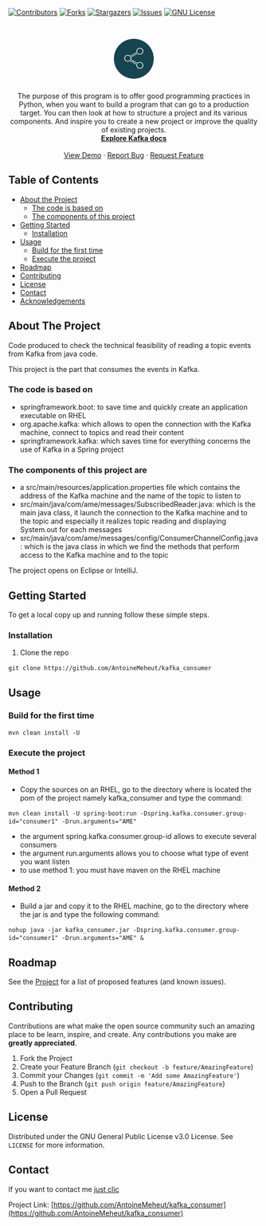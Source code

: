 <!-- PROJECT SHIELDS -->
[![Contributors][contributors-shield]][contributors-url]
[![Forks][forks-shield]][forks-url]
[![Stargazers][stars-shield]][stars-url]
[![Issues][issues-shield]][issues-url]
[![GNU License][license-shield]][license-url]

<!-- PROJECT LOGO -->
<br />
<p align="center">
  <a href="https://github.com/AntoineMeheut/GoodDevPractices">
    <img src="images/logo.png" alt="Logo" width="80" height="80">
  </a>

  <h3 align="center"></h3>

  <p align="center">
    The purpose of this program is to offer good programming practices in Python, when you want to build a program that can go to a production target. You can then look at how to structure a project and its various components. And inspire you to create a new project or improve the quality of existing projects.
    <br />
    <a href="https://github.com/AntoineMeheut/GoodDevPractices/tree/master/docs"><strong>Explore Kafka docs</strong></a>
    <br />
    <br />
    <a href="https://github.com/AntoineMeheut/kafka_consumer">View Demo</a>
    ·
    <a href="https://github.com/AntoineMeheut/kafka_consumer/issues">Report Bug</a>
    ·
    <a href="https://github.com/AntoineMeheut/kafka_consumer/issues">Request Feature</a>
  </p>
</p>

<!-- TABLE OF CONTENTS -->
## Table of Contents

* [About the Project](#about-the-project)
  * [The code is based on](#The-code-is-based-on)
  * [The components of this project](#The-components-of-this-project)
* [Getting Started](#getting-started)
  * [Installation](#installation)
* [Usage](#usage)
  * [Build for the first time](#Build-for-the-first-time)
  * [Execute the project](#Execute-the-project)
* [Roadmap](#roadmap)
* [Contributing](#contributing)
* [License](#license)
* [Contact](#contact)
* [Acknowledgements](#acknowledgements)

<!-- ABOUT THE PROJECT -->
## About The Project
Code produced to check the technical feasibility of reading a topic events from Kafka from java code.

This project is the part that consumes the events in Kafka.

### The code is based on
* springframework.boot: to save time and quickly create an application executable on RHEL
* org.apache.kafka: which allows to open the connection with the Kafka machine, connect to topics and read their content
* springframework.kafka: which saves time for everything concerns the use of Kafka in a Spring project

### The components of this project are
* a src/main/resources/application.properties file which contains the address of the Kafka machine and the name of the topic to listen to
* src/main/java/com/ame/messages/SubscribedReader.java: which is the main java class, it launch the connection to the Kafka machine and to the topic and especially it realizes topic reading and displaying System.out for each messages
* src/main/java/com/ame/messages/config/ConsumerChannelConfig.java: which is the java class in which we find the methods that perform access to the Kafka machine and to the topic

The project opens on Eclipse or IntelliJ.

<!-- GETTING STARTED -->
## Getting Started

To get a local copy up and running follow these simple steps.

### Installation
 
1. Clone the repo
```
git clone https://github.com/AntoineMeheut/kafka_consumer
```

<!-- USAGE EXAMPLES -->
## Usage
### Build for the first time

```
mvn clean install -U
```

### Execute the project
#### Method 1
* Copy the sources on an RHEL, go to the directory where is located
the pom of the project namely kafka_consumer and type the command:

```
mvn clean install -U spring-boot:run -Dspring.kafka.consumer.group-id="consumer1" -Drun.arguments="AME"
```

* the argument spring.kafka.consumer.group-id allows to execute several consumers
* the argument run.arguments allows you to choose what type of event you want listen
* to use method 1: you must have maven on the RHEL machine

#### Method 2
* Build a jar and copy it to the RHEL machine, go to the directory
where the jar is and type the following command:

```
nohup java -jar kafka_consumer.jar -Dspring.kafka.consumer.group-id="consumer1" -Drun.arguments="AME" &
```

<!-- ROADMAP -->
## Roadmap

See the [Project](https://github.com/AntoineMeheut/kafka_consumer/projects) for a list of proposed features (and known issues).

<!-- CONTRIBUTING -->
## Contributing

Contributions are what make the open source community such an amazing place to be learn, inspire, and create. Any contributions you make are **greatly appreciated**.

1. Fork the Project
2. Create your Feature Branch (`git checkout -b feature/AmazingFeature`)
3. Commit your Changes (`git commit -m 'Add some AmazingFeature'`)
4. Push to the Branch (`git push origin feature/AmazingFeature`)
5. Open a Pull Request

<!-- LICENSE -->
## License

Distributed under the GNU General Public License v3.0 License. See `LICENSE` for more information.

<!-- CONTACT -->
## Contact

If you want to contact me [just clic](mailto:github.contacts@protonmail.com)

Project Link: [https://github.com/AntoineMeheut/kafka_consumer](https://github.com/AntoineMeheut/kafka_consumer)

<!-- MARKDOWN LINKS & IMAGES -->
<!-- https://www.markdownguide.org/basic-syntax/#reference-style-links -->
[contributors-shield]: https://img.shields.io/github/contributors/AntoineMeheut/kafka_consumer?color=green
[contributors-url]: https://github.com/AntoineMeheut/kafka_consumer/graphs/contributors
[forks-shield]: https://img.shields.io/github/forks/AntoineMeheut/kafka_consumer
[forks-url]: https://github.com/AntoineMeheut/kafka_consumer/network/members
[stars-shield]: https://img.shields.io/github/stars/AntoineMeheut/kafka_consumer
[stars-url]: https://github.com/AntoineMeheut/kafka_consumer/stargazers
[issues-shield]: https://img.shields.io/github/issues/AntoineMeheut/kafka_consumer
[issues-url]: https://github.com/AntoineMeheut/kafka_consumer/issues
[license-shield]: https://img.shields.io/github/license/AntoineMeheut/kafka_consumer
[license-url]: https://github.com/AntoineMeheut/kafka_consumer/blob/master/LICENSE
